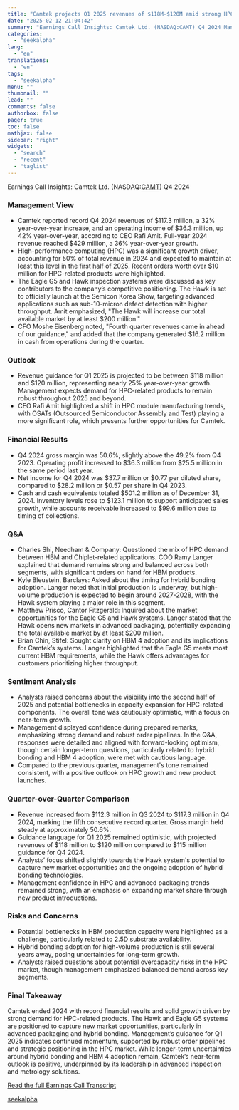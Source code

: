 ```yaml
---
title: "Camtek projects Q1 2025 revenues of $118M-$120M amid strong HPC demand"
date: "2025-02-12 21:04:42"
summary: "Earnings Call Insights: Camtek Ltd. (NASDAQ:CAMT) Q4 2024 Management View Camtek reported record Q4 2024 revenues of $117.3 million, a 32% year-over-year increase, and an operating income of $36.3 million, up 42% year-over-year, according to CEO Rafi Amit. Full-year 2024 revenue reached $429 million, a 36% year-over-year growth. High-performance computing..."
categories:
  - "seekalpha"
lang:
  - "en"
translations:
  - "en"
tags:
  - "seekalpha"
menu: ""
thumbnail: ""
lead: ""
comments: false
authorbox: false
pager: true
toc: false
mathjax: false
sidebar: "right"
widgets:
  - "search"
  - "recent"
  - "taglist"
---
```


Earnings Call Insights: Camtek Ltd. (NASDAQ:[CAMT](https://seekingalpha.com/symbol/CAMT "Camtek Ltd.")) Q4 2024

### Management View

* Camtek reported record Q4 2024 revenues of $117.3 million, a 32% year-over-year increase, and an operating income of $36.3 million, up 42% year-over-year, according to CEO Rafi Amit. Full-year 2024 revenue reached $429 million, a 36% year-over-year growth.
* High-performance computing (HPC) was a significant growth driver, accounting for 50% of total revenue in 2024 and expected to maintain at least this level in the first half of 2025. Recent orders worth over $10 million for HPC-related products were highlighted.
* The Eagle G5 and Hawk inspection systems were discussed as key contributors to the company’s competitive positioning. The Hawk is set to officially launch at the Semicon Korea Show, targeting advanced applications such as sub-10-micron defect detection with higher throughput. Amit emphasized, "The Hawk will increase our total available market by at least $200 million."
* CFO Moshe Eisenberg noted, "Fourth quarter revenues came in ahead of our guidance," and added that the company generated $16.2 million in cash from operations during the quarter.

### Outlook

* Revenue guidance for Q1 2025 is projected to be between $118 million and $120 million, representing nearly 25% year-over-year growth. Management expects demand for HPC-related products to remain robust throughout 2025 and beyond.
* CEO Rafi Amit highlighted a shift in HPC module manufacturing trends, with OSATs (Outsourced Semiconductor Assembly and Test) playing a more significant role, which presents further opportunities for Camtek.

### Financial Results

* Q4 2024 gross margin was 50.6%, slightly above the 49.2% from Q4 2023. Operating profit increased to $36.3 million from $25.5 million in the same period last year.
* Net income for Q4 2024 was $37.7 million or $0.77 per diluted share, compared to $28.2 million or $0.57 per share in Q4 2023.
* Cash and cash equivalents totaled $501.2 million as of December 31, 2024. Inventory levels rose to $123.1 million to support anticipated sales growth, while accounts receivable increased to $99.6 million due to timing of collections.

### Q&A

* Charles Shi, Needham & Company: Questioned the mix of HPC demand between HBM and Chiplet-related applications. COO Ramy Langer explained that demand remains strong and balanced across both segments, with significant orders on hand for HBM products.
* Kyle Bleustein, Barclays: Asked about the timing for hybrid bonding adoption. Langer noted that initial production is underway, but high-volume production is expected to begin around 2027-2028, with the Hawk system playing a major role in this segment.
* Matthew Prisco, Cantor Fitzgerald: Inquired about the market opportunities for the Eagle G5 and Hawk systems. Langer stated that the Hawk opens new markets in advanced packaging, potentially expanding the total available market by at least $200 million.
* Brian Chin, Stifel: Sought clarity on HBM 4 adoption and its implications for Camtek’s systems. Langer highlighted that the Eagle G5 meets most current HBM requirements, while the Hawk offers advantages for customers prioritizing higher throughput.

### Sentiment Analysis

* Analysts raised concerns about the visibility into the second half of 2025 and potential bottlenecks in capacity expansion for HPC-related components. The overall tone was cautiously optimistic, with a focus on near-term growth.
* Management displayed confidence during prepared remarks, emphasizing strong demand and robust order pipelines. In the Q&A, responses were detailed and aligned with forward-looking optimism, though certain longer-term questions, particularly related to hybrid bonding and HBM 4 adoption, were met with cautious language.
* Compared to the previous quarter, management's tone remained consistent, with a positive outlook on HPC growth and new product launches.

### Quarter-over-Quarter Comparison

* Revenue increased from $112.3 million in Q3 2024 to $117.3 million in Q4 2024, marking the fifth consecutive record quarter. Gross margin held steady at approximately 50.6%.
* Guidance language for Q1 2025 remained optimistic, with projected revenues of $118 million to $120 million compared to $115 million guidance for Q4 2024.
* Analysts’ focus shifted slightly towards the Hawk system's potential to capture new market opportunities and the ongoing adoption of hybrid bonding technologies.
* Management confidence in HPC and advanced packaging trends remained strong, with an emphasis on expanding market share through new product introductions.

### Risks and Concerns

* Potential bottlenecks in HBM production capacity were highlighted as a challenge, particularly related to 2.5D substrate availability.
* Hybrid bonding adoption for high-volume production is still several years away, posing uncertainties for long-term growth.
* Analysts raised questions about potential overcapacity risks in the HPC market, though management emphasized balanced demand across key segments.

### Final Takeaway

Camtek ended 2024 with record financial results and solid growth driven by strong demand for HPC-related products. The Hawk and Eagle G5 systems are positioned to capture new market opportunities, particularly in advanced packaging and hybrid bonding. Management’s guidance for Q1 2025 indicates continued momentum, supported by robust order pipelines and strategic positioning in the HPC market. While longer-term uncertainties around hybrid bonding and HBM 4 adoption remain, Camtek’s near-term outlook is positive, underpinned by its leadership in advanced inspection and metrology solutions.

[Read the full Earnings Call Transcript](https://seekingalpha.com/symbol/CAMT/earnings/transcripts)

[seekalpha](https://seekingalpha.com/news/4407069-camtek-projects-q1-2025-revenues-of-118m-120m-amid-strong-hpc-demand)

